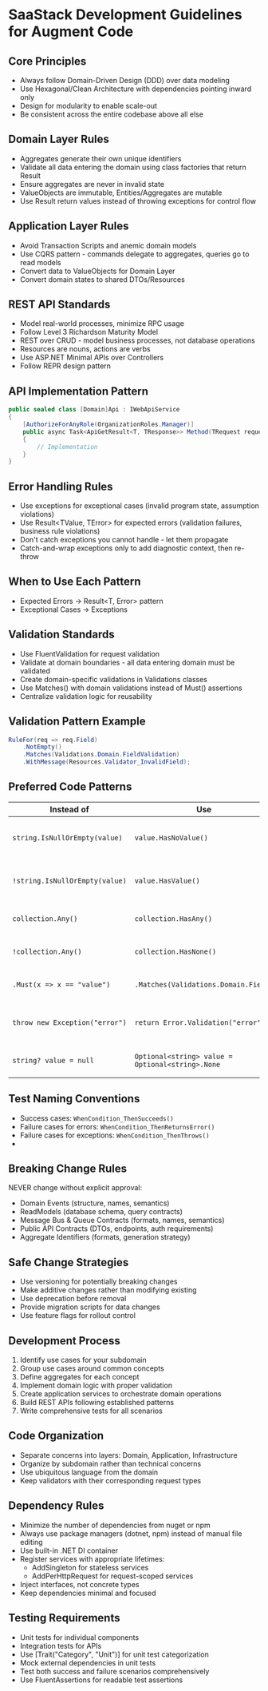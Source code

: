# SaaStack Development Guidelines for Augment Code

## Core Principles
- Always follow Domain-Driven Design (DDD) over data modeling
- Use Hexagonal/Clean Architecture with dependencies pointing inward only
- Design for modularity to enable scale-out
- Be consistent across the entire codebase above all else

## Domain Layer Rules
- Aggregates generate their own unique identifiers
- Validate all data entering the domain using class factories that return Result<Error>
- Ensure aggregates are never in invalid state
- ValueObjects are immutable, Entities/Aggregates are mutable
- Use Result<Error> return values instead of throwing exceptions for control flow

## Application Layer Rules
- Avoid Transaction Scripts and anemic domain models
- Use CQRS pattern - commands delegate to aggregates, queries go to read models
- Convert data to ValueObjects for Domain Layer
- Convert domain states to shared DTOs/Resources

## REST API Standards
- Model real-world processes, minimize RPC usage
- Follow Level 3 Richardson Maturity Model
- REST over CRUD - model business processes, not database operations
- Resources are nouns, actions are verbs
- Use ASP.NET Minimal APIs over Controllers
- Follow REPR design pattern

## API Implementation Pattern
```csharp
public sealed class [Domain]Api : IWebApiService
{
    [AuthorizeForAnyRole(OrganizationRoles.Manager)]
    public async Task<ApiGetResult<T, TResponse>> Method(TRequest request, CancellationToken cancellationToken)
    {
        // Implementation
    }
}
```

## Error Handling Rules
- Use exceptions for exceptional cases (invalid program state, assumption violations)
- Use Result<TValue, TError> for expected errors (validation failures, business rule violations)
- Don't catch exceptions you cannot handle - let them propagate
- Catch-and-wrap exceptions only to add diagnostic context, then re-throw

## When to Use Each Pattern
- Expected Errors → Result<T, Error> pattern
- Exceptional Cases → Exceptions
## Validation Standards
- Use FluentValidation for request validation
- Validate at domain boundaries - all data entering domain must be validated
- Create domain-specific validations in Validations classes
- Use Matches() with domain validations instead of Must() assertions
- Centralize validation logic for reusability

## Validation Pattern Example
```csharp
RuleFor(req => req.Field)
    .NotEmpty()
    .Matches(Validations.Domain.FieldValidation)
    .WithMessage(Resources.Validator_InvalidField);
```

## Preferred Code Patterns
| Instead of | Use | Why |
|------------|-----|-----|
| `string.IsNullOrEmpty(value)` | `value.HasNoValue()` | More readable extension method |
| `!string.IsNullOrEmpty(value)` | `value.HasValue()` | More readable extension method |
| `collection.Any()` | `collection.HasAny()` | More expressive intent |
| `!collection.Any()` | `collection.HasNone()` | More expressive intent |
| `.Must(x => x == "value")` | `.Matches(Validations.Domain.Field)` | Centralized validation logic |
| `throw new Exception("error")` | `return Error.Validation("error")` | Use Result pattern for expected errors |
| `string? value = null` | `Optional<string> value = Optional<string>.None` | Explicit optional values |

## Test Naming Conventions
- Success cases: `WhenCondition_ThenSucceeds()`
- Failure cases for errors: `WhenCondition_ThenReturnsError()`
- Failure cases for exceptions: `WhenCondition_ThenThrows()`
- 
## Breaking Change Rules
NEVER change without explicit approval:
- Domain Events (structure, names, semantics)
- ReadModels (database schema, query contracts)
- Message Bus & Queue Contracts (formats, names, semantics)
- Public API Contracts (DTOs, endpoints, auth requirements)
- Aggregate Identifiers (formats, generation strategy)

## Safe Change Strategies
- Use versioning for potentially breaking changes
- Make additive changes rather than modifying existing
- Use deprecation before removal
- Provide migration scripts for data changes
- Use feature flags for rollout control

## Development Process
1. Identify use cases for your subdomain
2. Group use cases around common concepts
3. Define aggregates for each concept
4. Implement domain logic with proper validation
5. Create application services to orchestrate domain operations
6. Build REST APIs following established patterns
7. Write comprehensive tests for all scenarios

## Code Organization
- Separate concerns into layers: Domain, Application, Infrastructure
- Organize by subdomain rather than technical concerns
- Use ubiquitous language from the domain
- Keep validators with their corresponding request types

## Dependency Rules
- Minimize the number of dependencies from nuget or npm
- Always use package managers (dotnet, npm) instead of manual file editing
- Use built-in .NET DI container
- Register services with appropriate lifetimes:
    - AddSingleton for stateless services
    - AddPerHttpRequest for request-scoped services
- Inject interfaces, not concrete types
- Keep dependencies minimal and focused

## Testing Requirements
- Unit tests for individual components
- Integration tests for APIs
- Use [Trait("Category", "Unit")] for unit test categorization
- Mock external dependencies in unit tests
- Test both success and failure scenarios comprehensively
- Use FluentAssertions for readable test assertions